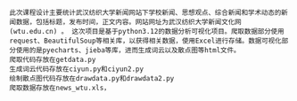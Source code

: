     此次课程设计主要统计武汉纺织大学新闻网站下学校新闻、思想观点、综合新闻和学术动态的新闻数据，包括标题，发布时间，正文内容。网站网址为武汉纺织大学新闻文化网 (wtu.edu.cn) 。 这次项目是基于python3.12的数据分析可视化项目。爬取数据部分使用request、BeautifulSoup等相关库，以获得相关数据，使用Excel进行存储。数据可视化部分使用的是pyecharts、jieba等库，进而生成词云以及散点图等html文件。
    爬取代码存放在getdata.py
    生成词云代码存放在ciyun.py和ciyun2.py
    绘制散点图代码存放在drawdata.py和drawdata2.py
    爬取数据存放在news_wtu.xls，

